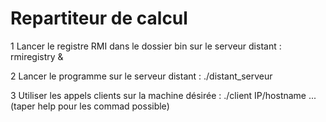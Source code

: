 # Repartiteur de calcul

1 Lancer le registre RMI dans le dossier bin sur le serveur distant :
 rmiregistry &

2 Lancer le programme sur le serveur distant :
 ./distant_serveur

3 Utiliser les appels clients sur la machine désirée :
 ./client IP/hostname ...  (taper help pour les commad possible)
